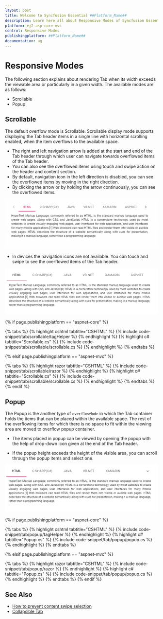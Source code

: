 ```yaml
---
layout: post
title: Welcome to Syncfusion Essential ##Platform_Name##
description: Learn here all about Responsive Modes of Syncfusion Essential ##Platform_Name## widgets based on HTML5 and jQuery.
platform: ej2-asp-core-mvc
control: Responsive Modes
publishingplatform: ##Platform_Name##
documentation: ug
---
```



# Responsive Modes

The following section explains about rendering Tab when its width exceeds the viewable area or particularly in a given width. The available modes are as follows:

* Scrollable
* Popup

## Scrollable

The default overflow mode is Scrollable. Scrollable display mode supports displaying the Tab header items in a single line with horizontal scrolling enabled, when the item overflows to the available space.

* The right and left navigation arrow is added at the start and end of the Tab header through which user can navigate towards overflowed items of the Tab header.
* You can also see the overflowed items using touch and swipe action on the header and content section.
* By default, navigation icon in the left direction is disabled, you can see the overflowed items by moving in the right direction.
* By clicking the arrow or by holding the arrow continuously, you can see the overflowed items.

![Scrollable tab](./images/tabscroll.gif)

* In devices the navigation icons are not available. You can touch and swipe to see the overflowed items of the Tab header.

![Touch scroll](./images/touchscroll.gif)

{% if page.publishingplatform == "aspnet-core" %}

{% tabs %}
{% highlight cshtml tabtitle="CSHTML" %}
{% include code-snippet/tab/scrollable/tagHelper %}
{% endhighlight %}
{% highlight c# tabtitle="Scrollable.cs" %}
{% include code-snippet/tab/scrollable/scrollable.cs %}
{% endhighlight %}
{% endtabs %}

{% elsif page.publishingplatform == "aspnet-mvc" %}

{% tabs %}
{% highlight razor tabtitle="CSHTML" %}
{% include code-snippet/tab/scrollable/razor %}
{% endhighlight %}
{% highlight c# tabtitle="Scrollable.cs" %}
{% include code-snippet/tab/scrollable/scrollable.cs %}
{% endhighlight %}
{% endtabs %}
{% endif %}



## Popup

The Popup is the another type of `overflowMode` in which the Tab container holds the items that can be placed within the available space. The rest of the overflowing items for which there is no space to fit within the viewing area are moved to overflow popup container.

* The items placed in popup can be viewed by opening the popup with the help of drop-down icon given at the end of the Tab header.

* If the popup height exceeds the height of the visible area, you can scroll through the popup items and select one.

![Tab with popup](./images/popup.gif)

{% if page.publishingplatform == "aspnet-core" %}

{% tabs %}
{% highlight cshtml tabtitle="CSHTML" %}
{% include code-snippet/tab/popup/tagHelper %}
{% endhighlight %}
{% highlight c# tabtitle="Popup.cs" %}
{% include code-snippet/tab/popup/popup.cs %}
{% endhighlight %}
{% endtabs %}

{% elsif page.publishingplatform == "aspnet-mvc" %}

{% tabs %}
{% highlight razor tabtitle="CSHTML" %}
{% include code-snippet/tab/popup/razor %}
{% endhighlight %}
{% highlight c# tabtitle="Popup.cs" %}
{% include code-snippet/tab/popup/popup.cs %}
{% endhighlight %}
{% endtabs %}
{% endif %}



## See Also

* [How to prevent content swipe selection](./how-to/prevent-content-swipe-selection/)
* [Collapsible Tab](./how-to/create-collapsible-tabs/)